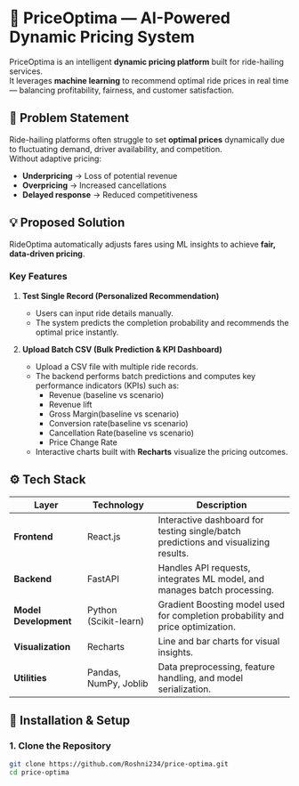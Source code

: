 # 🚗 PriceOptima — AI-Powered Dynamic Pricing System

PriceOptima is an intelligent **dynamic pricing platform** built for ride-hailing services.  
It leverages **machine learning** to recommend optimal ride prices in real time — balancing profitability, fairness, and customer satisfaction.

## 🧩 Problem Statement

Ride-hailing platforms often struggle to set **optimal prices** dynamically due to fluctuating demand, driver availability, and competition.  
Without adaptive pricing:

- **Underpricing** → Loss of potential revenue  
- **Overpricing** → Increased cancellations  
- **Delayed response** → Reduced competitiveness  

## 💡 Proposed Solution

RideOptima automatically adjusts fares using ML insights to achieve **fair, data-driven pricing**.

### Key Features
1. **Test Single Record (Personalized Recommendation)**  
   - Users can input ride details manually.  
   - The system predicts the completion probability and recommends the optimal price instantly.

2. **Upload Batch CSV (Bulk Prediction & KPI Dashboard)**  
   - Upload a CSV file with multiple ride records.  
   - The backend performs batch predictions and computes key performance indicators (KPIs) such as:
     - Revenue (baseline vs scenario)
     - Revenue lift
     - Gross Margin(baseline vs scenario)
     - Conversion rate(baseline vs scenario)
     - Cancellation Rate(baseline vs scenario)
     - Price Change Rate 
   - Interactive charts built with **Recharts** visualize the pricing outcomes.

## ⚙️ Tech Stack

| Layer | Technology | Description |
|-------|-------------|-------------|
| **Frontend** | React.js | Interactive dashboard for testing single/batch predictions and visualizing results. |
| **Backend** | FastAPI | Handles API requests, integrates ML model, and manages batch processing. |
| **Model Development** | Python (Scikit-learn) | Gradient Boosting model used for completion probability and price optimization. |
| **Visualization** | Recharts | Line and bar charts for visual insights. |
| **Utilities** | Pandas, NumPy, Joblib | Data preprocessing, feature handling, and model serialization. |


## 🧰 Installation & Setup

### 1. Clone the Repository
```bash
git clone https://github.com/Roshni234/price-optima.git
cd price-optima
